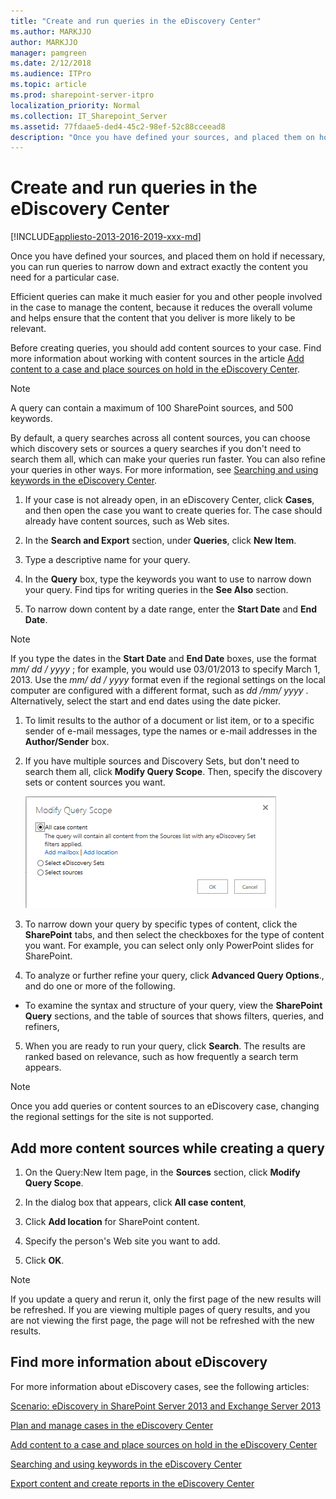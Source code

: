 ```yaml
---
title: "Create and run queries in the eDiscovery Center"
ms.author: MARKJJO
author: MARKJJO
manager: pamgreen
ms.date: 2/12/2018
ms.audience: ITPro
ms.topic: article
ms.prod: sharepoint-server-itpro
localization_priority: Normal
ms.collection: IT_Sharepoint_Server
ms.assetid: 77fdaae5-ded4-45c2-98ef-52c88cceead8
description: "Once you have defined your sources, and placed them on hold if necessary, you can run queries to narrow down and extract exactly the content you need for a particular case."
---
```


# Create and run queries in the eDiscovery Center

[!INCLUDE[appliesto-2013-2016-2019-xxx-md](../includes/appliesto-2013-2016-2019-xxx-md.md)]

Once you have defined your sources, and placed them on hold if necessary, you can run queries to narrow down and extract exactly the content you need for a particular case. 
  
Efficient queries can make it much easier for you and other people involved in the case to manage the content, because it reduces the overall volume and helps ensure that the content that you deliver is more likely to be relevant.
  
Before creating queries, you should add content sources to your case. Find more information about working with content sources in the article [Add content to a case and place sources on hold in the eDiscovery Center](add-content-to-a-case-and-place-sources-on-hold-in-the-ediscovery-center.md).
  
> [!NOTE]
>  A query can contain a maximum of 100 SharePoint sources, and 500 keywords. 
  
By default, a query searches across all content sources, you can choose which discovery sets or sources a query searches if you don't need to search them all, which can make your queries run faster. You can also refine your queries in other ways. For more information, see [Searching and using keywords in the eDiscovery Center](searching-and-using-keywords-in-the-ediscovery-center.md).
  
1. If your case is not already open, in an eDiscovery Center, click **Cases**, and then open the case you want to create queries for. The case should already have content sources, such as Web sites.
    
2. In the **Search and Export** section, under **Queries**, click **New Item**.
    
3. Type a descriptive name for your query.
    
4. In the **Query** box, type the keywords you want to use to narrow down your query. Find tips for writing queries in the **See Also** section. 
    
5. To narrow down content by a date range, enter the **Start Date** and **End Date**.
    
> [!NOTE]
>  If you type the dates in the **Start Date** and **End Date** boxes, use the format  *mm/*  *dd*  */*  *yyyy*  ; for example, you would use 03/01/2013 to specify March 1, 2013. Use the  *mm/*  *dd*  */*  *yyyy*  format even if the regional settings on the local computer are configured with a different format, such as  *dd*  */mm/*  *yyyy*  . Alternatively, select the start and end dates using the date picker. 
  
1. To limit results to the author of a document or list item, or to a specific sender of e-mail messages, type the names or e-mail addresses in the **Author/Sender** box. 
    
2. If you have multiple sources and Discovery Sets, but don't need to search them all, click **Modify Query Scope**. Then, specify the discovery sets or content sources you want.
    
    ![Modify Query Scope](../media/2d9a5ad3-ed30-4162-a109-b54db65cce71.png)
  
3. To narrow down your query by specific types of content, click the **SharePoint** tabs, and then select the checkboxes for the type of content you want. For example, you can select only only PowerPoint slides for SharePoint. 
    
4. To analyze or further refine your query, click **Advanced Query Options**., and do one or more of the following. 
    
  - To examine the syntax and structure of your query, view the **SharePoint Query** sections, and the table of sources that shows filters, queries, and refiners, 
    
5. When you are ready to run your query, click **Search**. The results are ranked based on relevance, such as how frequently a search term appears.
    
> [!NOTE]
>  Once you add queries or content sources to an eDiscovery case, changing the regional settings for the site is not supported. 
  
## Add more content sources while creating a query
<a name="__top"> </a>

1. On the Query:New Item page, in the **Sources** section, click **Modify Query Scope**.
    
2. In the dialog box that appears, click **All case content**,
    
3. Click **Add location** for SharePoint content. 
    
4. Specify the person's Web site you want to add.
    
5. Click **OK**.
    
> [!NOTE]
>  If you update a query and rerun it, only the first page of the new results will be refreshed. If you are viewing multiple pages of query results, and you are not viewing the first page, the page will not be refreshed with the new results. 
  
## Find more information about eDiscovery
<a name="__top"> </a>

For more information about eDiscovery cases, see the following articles:
  
[Scenario: eDiscovery in SharePoint Server 2013 and Exchange Server 2013](/sharepoint/)
  
[Plan and manage cases in the eDiscovery Center](http://technet.microsoft.com/library/d955aeb8-0d48-4291-a8e2-f3b84f17943f%28Office.14%29.aspx)
  
[Add content to a case and place sources on hold in the eDiscovery Center](add-content-to-a-case-and-place-sources-on-hold-in-the-ediscovery-center.md)
  
[Searching and using keywords in the eDiscovery Center](searching-and-using-keywords-in-the-ediscovery-center.md)
  
[Export content and create reports in the eDiscovery Center](export-content-and-create-reports-in-the-ediscovery-center.md)
  

